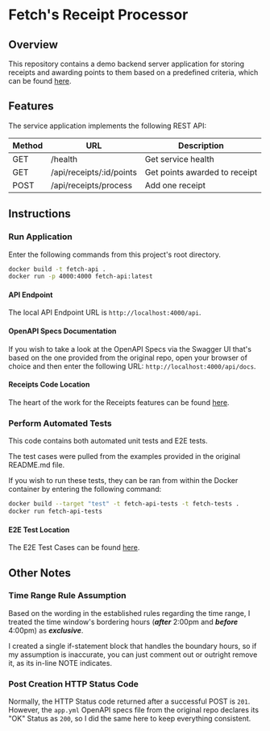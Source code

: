 # Fetch's Receipt Processor

## Overview

This repository contains a demo backend server application for storing receipts
and awarding points to them based on a predefined criteria, which can be found
[here](https://github.com/fetch-rewards/receipt-processor-challenge?tab=readme-ov-file#rules).

## Features

The service application implements the following REST API:

| Method | URL                      | Description                              |
|--------|--------------------------|------------------------------------------|
| GET    | /health                  | Get service health                       |
| GET    | /api/receipts/:id/points | Get points awarded to receipt            |
| POST   | /api/receipts/process    | Add one receipt                          |

## Instructions

### Run Application

Enter the following commands from this project's root directory.

```sh
docker build -t fetch-api .
docker run -p 4000:4000 fetch-api:latest
```

#### API Endpoint

The local API Endpoint URL is `http://localhost:4000/api`.

#### OpenAPI Specs Documentation

If you wish to take a look at the OpenAPI Specs via the Swagger UI that's based
on the one provided from the original repo, open your browser of choice and then
enter the following URL: `http://localhost:4000/api/docs`.

#### Receipts Code Location

The heart of the work for the Receipts features can be found [here](./src/receipts/).

### Perform Automated Tests

This code contains both automated unit tests and E2E tests.

The test cases were pulled from the examples provided in the original README.md
file.

If you wish to run these tests, they can be ran from within the Docker container
by entering the following command:

```sh
docker build --target "test" -t fetch-api-tests -t fetch-tests .
docker run fetch-api-tests
```

#### E2E Test Location

The E2E Test Cases can be found [here](./e2e/src/server/receipts.spec.ts).

## Other Notes

### Time Range Rule Assumption

Based on the wording in the established rules regarding the time range, I treated
the time window's bordering hours (***after*** 2:00pm and ***before*** 4:00pm)
as ***exclusive***.

I created a single if-statement block that handles the boundary hours, so if my
assumption is inaccurate, you can just comment out or outright remove it, as
its in-line NOTE indicates.

### Post Creation HTTP Status Code

Normally, the HTTP Status code returned after a successful POST is `201`. However,
the `app.yml` OpenAPI specs file from the original repo declares its "OK" Status
as `200`, so I did the same here to keep everything consistent.
